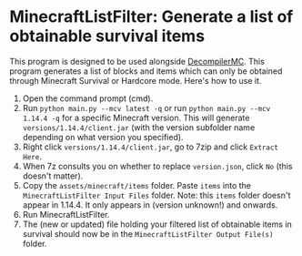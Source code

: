 # MinecraftListFilter: Generate a list of obtainable survival items
This program is designed to be used alongside [DecompilerMC](https://github.com/hube12/DecompilerMC).
This program generates a list of blocks and items which can only be obtained through Minecraft Survival or Hardcore mode.
Here's how to use it.
1. Open the command prompt (cmd).
2. Run `python main.py --mcv latest -q` or run `python main.py --mcv 1.14.4 -q` for a specific Minecraft version. This will generate `versions/1.14.4/client.jar` (with the version subfolder name depending on what version you specified).
3. Right click `versions/1.14.4/client.jar`, go to 7zip and click `Extract Here`.
4. When 7z consults you on whether to replace `version.json`, click `No` (this doesn't matter).
5. Copy the `assets/minecraft/items` folder. Paste `items` into the `MinecraftListFilter Input Files` folder. Note: this `items` folder doesn't appear in 1.14.4. It only appears in (version unknown!) and onwards.
6. Run MinecraftListFilter.
7. The (new or updated) file holding your filtered list of obtainable items in survival should now be in the `MinecraftListFilter Output File(s)` folder.
